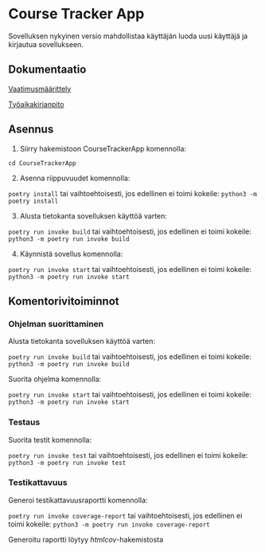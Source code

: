 # Course Tracker App

Sovelluksen nykyinen versio mahdollistaa käyttäjän luoda uusi käyttäjä ja kirjautua sovellukseen. 

## Dokumentaatio

[Vaatimusmäärittely](https://github.com/juhana-peltomaa/ot-harjoitustyo/blob/master/CourseTrackerApp/dokumentaatio/vaatimusmaarittely.md)

[Työaikakirjanpito](https://github.com/juhana-peltomaa/ot-harjoitustyo/blob/master/CourseTrackerApp/dokumentaatio/tuntikirjanpito.md)

## Asennus

1. Siirry hakemistoon CourseTrackerApp komennolla:

```cd CourseTrackerApp```

2. Asenna riippuvuudet komennolla:

```poetry install``` tai vaihtoehtoisesti, jos edellinen ei toimi kokeile: ```python3 -m poetry install```

3. Alusta tietokanta sovelluksen käyttöä varten:

```poetry run invoke build``` tai vaihtoehtoisesti, jos edellinen ei toimi kokeile: ```python3 -m poetry run invoke build```

4. Käynnistä sovellus komennolla:

```poetry run invoke start``` tai vaihtoehtoisesti, jos edellinen ei toimi kokeile: ```python3 -m poetry run invoke start```

## Komentorivitoiminnot

### Ohjelman suorittaminen

Alusta tietokanta sovelluksen käyttöä varten:

```poetry run invoke build``` tai vaihtoehtoisesti, jos edellinen ei toimi kokeile: ```python3 -m poetry run invoke build```

Suorita ohjelma komennolla:

```poetry run invoke start``` tai vaihtoehtoisesti, jos edellinen ei toimi kokeile: ```python3 -m poetry run invoke start```

### Testaus
Suorita testit komennolla:

```poetry run invoke test``` tai vaihtoehtoisesti, jos edellinen ei toimi kokeile: ```python3 -m poetry run invoke test```

### Testikattavuus
Generoi testikattavuusraportti komennolla:

```poetry run invoke coverage-report``` tai vaihtoehtoisesti, jos edellinen ei toimi kokeile: ```python3 -m poetry run invoke coverage-report```

Generoitu raportti löytyy _htmlcov_-hakemistosta
